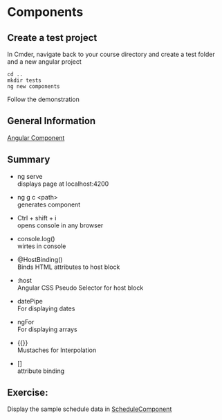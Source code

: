 # Components
## Create a test project
In Cmder, navigate back to your course directory and create a test folder and a new angular project
```
cd ..
mkdir tests
ng new components
```
Follow the demonstration


## General Information
[Angular Component](https://angular.io/api/core/Component)

## Summary
- ng serve  
displays page at localhost:4200

- ng g c \<path>  
generates component

- Ctrl + shift + i  
opens console in any browser

- console.log()  
wirtes in console

- @HostBinding()  
Binds HTML attributes to host block

- :host  
Angular CSS Pseudo Selector for host block

- datePipe  
For displaying dates

- ngFor  
For displaying arrays

- {{}}  
Mustaches for Interpolation

- []  
attribute binding

## Exercise:
Display the sample schedule data in [ScheduleComponent](../src/app/areas/external/views/schedule/schedule.component.html)

